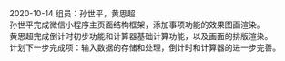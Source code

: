 2020-10-14 组员：孙世平，黄思超  
孙世平完成微信小程序主页面结构框架，添加事项功能的效果图画渲染。  
黄思超完成倒计时初步功能和计算器基础计算功能，以及画面的排版渲染。  
计划下一步完成项：输入数据的存储和处理，倒计时和计算器的进一步完善。  
